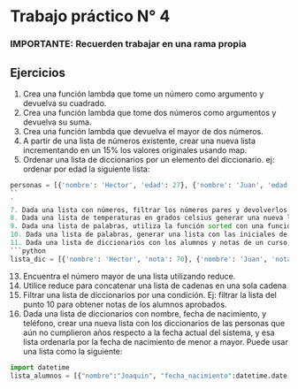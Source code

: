 # Trabajo práctico N° 4

### IMPORTANTE: Recuerden trabajar en una rama propia

## Ejercicios

1. Crea una función lambda que tome un número como argumento y devuelva su cuadrado.
2. Crea una función lambda que tome dos números como argumentos y devuelva su suma.
3. Crea una función lambda que devuelva el mayor de dos números.
4. A partir de una lista de números existente, crear una nueva lista incrementando en un 15% los valores originales usando map.
5. Ordenar una lista de diccionarios por un elemento del diccionario. ej: ordenar por edad la siguiente lista: 
```python
personas = [{'nombre': 'Hector', 'edad': 27}, {'nombre': 'Juan', 'edad': 18}, {'nombre': 'Maria', 'edad': 32}, {'nombre': 'Pedro', 'edad': 21}, {'nombre': 'Ana', 'edad': 20}]
``
`
7. Dada una lista con números, filtrar los números pares y devolverlos en una nueva lista.
8. Dada una lista de temperaturas en grados celsius generar una nueva lista con las temperaturas expresadas en grados fahrenheit, la fórmula para convertir la temperatura es `°F=(°C*(9/5))+32`.
9. Dada una lista de palabras, utiliza la función sorted con una función lambda para ordenar la lista de acuerdo a la longitud de las palabras.
10. Dada una lista de palabras, generar una lista con las iniciales de cada palabra.
11. Dada una lista de diccionarios con los alumnos y notas de un curso, calcular el promedio del curso. Puede usar una lista como la siguiente: 
```python
lista_dic = [{'nombre': 'Hector', 'nota': 70}, {'nombre': 'Juan', 'nota': 45}, {'nombre': 'Maria', 'nota': 75}, {'nombre': 'Pedro', 'nota': 80}, {'nombre': 'Ana', 'nota': 60},  {'nombre': 'Florencia', 'nota': 95}]
```
13. Encuentra el número mayor de una lista utilizando reduce.
14. Utilice reduce para concatenar una lista de cadenas en una sola cadena
15. Filtrar una lista de diccionarios por una condición. Ej: filtrar la lista del punto 10 para obtener notas de los alumnos aprobados.
16. Dada una lista de diccionarios con nombre, fecha de nacimiento, y teléfono, crear una nueva lista con los diccionarios de las personas que aún no cumplieron años respecto a la fecha actual del sistema, y esa lista ordenarla por la fecha de nacimiento de menor a mayor. Puede usar una lista como la siguiente:
```python
import datetime
lista_alumnos = [{"nombre":"Joaquin", "fecha_nacimiento":datetime.date(1990, 7, 2), "telefono":"123456789"}, { "nombre":"Maria", "fecha_nacimiento":datetime.date(1995, 5, 16), "telefono":"123456789"}, { "nombre":"Pedro", "fecha_nacimiento":datetime.date(1992, 9, 12), "telefono":"123456789"}, { "nombre":"Ana", "fecha_nacimiento":datetime.date(1991, 9, 22), "telefono":"123456789"}, { "nombre":"Florencia", "fecha_nacimiento":datetime.date(1994, 12, 8), "telefono":"123456789"}, { "nombre":"Hector", "fecha_nacimiento":datetime.date(1993, 4, 4), "telefono":"123456789"}]
```



